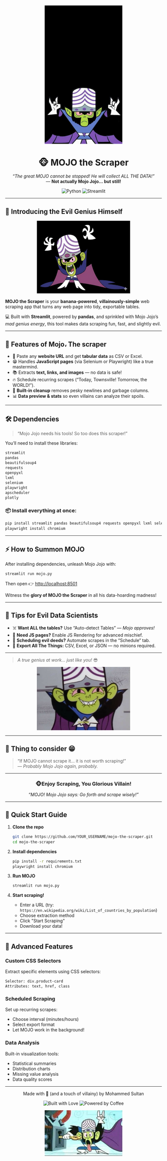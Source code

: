 <!-- ✨ MOJO THE SCRAPER ✨ -->
<p align="center">
  <img src="./img1.jfif" alt="Mojo Jojo Laughing" width="250">
</p>

<h1 align="center">🐵 MOJO the Scraper </h1>

<p align="center">
  <i>“The great MOJO cannot be stopped! He will collect ALL THE DATA!”</i><br>
  — <b>Not actually Mojo Jojo... but still!</b>
</p>

<p align="center">
  <img src="https://img.shields.io/badge/Python-3.8+-blue.svg" alt="Python">
  <img src="https://img.shields.io/badge/Streamlit-1.28+-red.svg" alt="Streamlit">
</p>

---

## 🍌 Introducing the Evil Genius Himself

<p align="center">
  <img src="./img2.jfif" alt="Mojo Jojo Thinking" width="300">
</p>

**MOJO the Scraper** is your **banana-powered**, **villainously-simple** web scraping app  that turns any web page into tidy, exportable tables.

💻 Built with **Streamlit**, powered by **pandas**, and sprinkled with Mojo Jojo’s *mad genius energy*, this tool makes data scraping fun, fast, and slightly evil.

---

## 🎩 Features of Mojo، The scraper

- 🐒 Paste any **website URL** and get **tabular data** as CSV or Excel.  
- 😁 Handles **JavaScript pages** (via Selenium or Playwright) like a true mastermind.  
- 📚 Extracts **text, links, and images** — no data is safe!  
- 🔥 Schedule recurring scrapes (“Today, Townsville! Tomorrow, the WORLD!”).  
- 🚦 **Built-in cleanup** removes pesky newlines and garbage columns.  
- 📊 **Data preview & stats** so even villains can analyze their spoils.  

---

## 🛠️ Dependencies

> “Mojo Jojo needs his tools! So too does this scraper!”

You’ll need to install these libraries:

```
streamlit
pandas
beautifulsoup4
requests
openpyxl
lxml
selenium
playwright
apscheduler
plotly
```

### 📦 Install everything at once:
```bash
pip install streamlit pandas beautifulsoup4 requests openpyxl lxml selenium playwright apscheduler plotly
playwright install chromium
```

---

## ⚡ How to Summon MOJO

After installing dependencies, unleash Mojo Jojo with:

```bash
streamlit run mojo.py
```

Then open 👉 [http://localhost:8501](http://localhost:8501)

Witness the **glory of MOJO the Scraper** in all his data-hoarding madness!

---

## 🧠 Tips for Evil Data Scientists

- ☠️ **Want ALL the tables?** Use “Auto-detect Tables” — *Mojo approves!*  
- 🧠 **Need JS pages?** Enable JS Rendering for advanced mischief.  
- 📅 **Scheduling evil deeds?** Automate scrapes in the “Schedule” tab.  
- 🎩 **Export All The Things:** CSV, Excel, or JSON — no minions required.  

---



> *A true genius at work... just like you!* 😎

<p align="center">
  <img src="./img3.jfif" alt="Mojo Jojo Plotting" width="300">
</p>

---

## 🧩 Thing to consider 😁

> “If MOJO cannot scrape it... it is not worth scraping!”  
> — *Probably Mojo Jojo again, probably.*

---

<h3 align="center">🐵Enjoy Scraping, You Glorious Villain!</h3>

<p align="center">
  <i>“MOJO! Mojo Jojo says: Go forth and scrape wisely!”</i>
</p>

---

## 🎯 Quick Start Guide

1. **Clone the repo**
   ```bash
   git clone https://github.com/YOUR_USERNAME/mojo-the-scraper.git
   cd mojo-the-scraper
   ```

2. **Install dependencies**
   ```bash
   pip install -r requirements.txt
   playwright install chromium
   ```

3. **Run MOJO**
   ```bash
   streamlit run mojo.py
   ```

4. **Start scraping!**
   - Enter a URL (try: `https://en.wikipedia.org/wiki/List_of_countries_by_population`)
   - Choose extraction method
   - Click "Start Scraping"
   - Download your data!

---

## 🔧 Advanced Features

### Custom CSS Selectors
Extract specific elements using CSS selectors:
```
Selector: div.product-card
Attributes: text, href, class
```

### Scheduled Scraping
Set up recurring scrapes:
- Choose interval (minutes/hours)
- Select export format
- Let MOJO work in the background!

### Data Analysis
Built-in visualization tools:
- Statistical summaries
- Distribution charts
- Missing value analysis
- Data quality scores

---

<p align="center">
  Made with 💚 (and a touch of villainy) by Mohammed Sultan 
</p>

<p align="center">
  <img src="https://forthebadge.com/images/badges/built-with-love.svg" alt="Built with Love">
  <img src="https://forthebadge.com/images/badges/powered-by-coffee.svg" alt="Powered by Coffee">
</p>

<p align="center">
  <img src="./img4.jfif" alt="Mojo Jojo Laughing" width="250">
</p>
